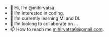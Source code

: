 - 👋 Hi, I’m @mihirvatsa
- 👀 I’m interested in coding.
- 🌱 I’m currently learning Ml and Dl.
- 💞️ I’m looking to collaborate on ...
- 📫 How to reach me mihirvatsa6@gmail.com.

<!---
mihirvatsa/mihirvatsa is a ✨ special ✨ repository because its `README.md` (this file) appears on your GitHub profile.
You can click the Preview link to take a look at your changes.
--->

